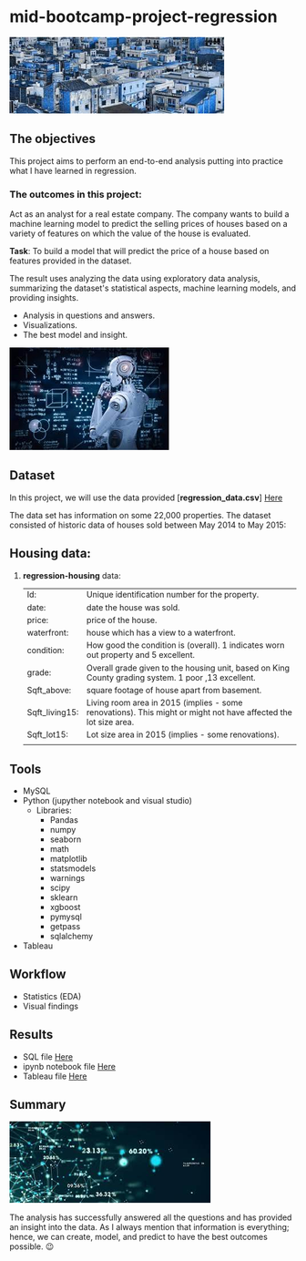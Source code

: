 # mid-bootcamp-project-regression

![photo](https://github.com/sumampouw/mid-bootcamp-project-regression/blob/main/Images/housing.jpeg)

## The objectives

This project aims to perform an end-to-end analysis putting into practice what I have learned in regression.

### The outcomes in this project:

Act as an analyst for a real estate company. The company wants to build a machine learning model to predict the selling prices of houses based on a variety of features on which the value of the house is evaluated.

**Task**: To build a model that will predict the price of a house based on features provided in the dataset.

The result uses analyzing the data using exploratory data analysis, summarizing the dataset's statistical aspects, machine learning models, and providing insights.

- Analysis in questions and answers.
- Visualizations.
- The best model and insight.

![photo](https://github.com/sumampouw/mid-bootcamp-project-regression/blob/main/Images/AI.jpeg)

## Dataset

In this project, we will use the data provided [**regression_data.csv**] 
[Here](https://github.com/sumampouw/mid-bootcamp-project-regression/blob/main/data/regression_data.csv)

The data set has information on some 22,000 properties. The dataset consisted of historic data of houses sold between May 2014 to May 2015:

## **Housing** data:

1. **regression-housing** data:

    |   |   |
    |---|---|
    | Id: | Unique identification number for the property.
    | date: | date the house was sold.
    | price: | price of the house.
    | waterfront: | house which has a view to a waterfront.
    | condition: | How good the condition is (overall). 1 indicates worn out property and 5 excellent.
    | grade: | Overall grade given to the housing unit, based on King County grading system. 1 poor ,13 excellent.
    | Sqft_above: | square footage of house apart from basement.
    | Sqft_living15: | Living room area in 2015 (implies - some renovations). This might or might not have affected the lot size area.
    | Sqft_lot15: | Lot size area in 2015 (implies - some renovations).
    |||

## Tools

- MySQL
- Python (jupyther notebook and visual studio)
  - Libraries:
    - Pandas
    - numpy
    - seaborn
    - math
    - matplotlib
    - statsmodels
    - warnings
    - scipy
    - sklearn
    - xgboost
    - pymysql
    - getpass
    - sqlalchemy
- Tableau

## Workflow

- Statistics (EDA)
- Visual findings

## Results

- SQL file [Here](https://github.com/sumampouw/mid-bootcamp-project-regression/blob/main/SQL%20questions%20-%20regression.sql)
- ipynb notebook file [Here](https://github.com/sumampouw/mid-bootcamp-project-regression/blob/main/mid-bootcamp-project-regression.ipynb)
- Tableau file [Here](https://public.tableau.com/app/profile/spica.sumampouw/viz/housing-regression/Story1#1)

## Summary

![photo](https://github.com/sumampouw/mid-bootcamp-project-regression/blob/main/Images/ML.jpeg)

The analysis has successfully answered all the questions and has provided an insight into the data. As I always mention that information is everything; hence, we can create, model, and predict to have the best outcomes possible. :wink: